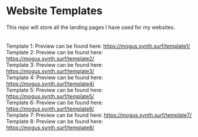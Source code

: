 # Website Templates
 This repo will store all the landing pages I have used for my websites.
 <br>
 <br>
 <br>
Template 1: Preview can be found here: https://mogus.synth.surf/template1/ <br>
Template 2: Preview can be found here: https://mogus.synth.surf/template2/ <br>
Template 3: Preview can be found here: https://mogus.synth.surf/template3/ <br>
Template 4: Preview can be found here: https://mogus.synth.surf/template4/ <br>
Template 5: Preview can be found here: https://mogus.synth.surf/template5/ <br>
Template 6: Preview can be found here: https://mogus.synth.surf/template6/ <br>
Template 7: Preview can be found here: https://mogus.synth.surf/template7/ <br>
Template 8: Preview can be found here: https://mogus.synth.surf/template8/
